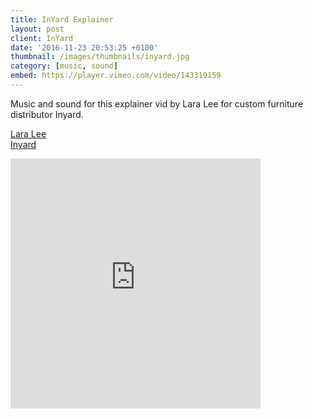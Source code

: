 ```yaml
---
title: InYard Explainer
layout: post
client: InYard
date: '2016-11-23 20:53:25 +0100'
thumbnail: /images/thumbnails/inyard.jpg
category: [music, sound]
embed: https://player.vimeo.com/video/143319159
---
```


Music and sound for this explainer vid by Lara Lee for custom furniture distributor Inyard.


[Lara Lee](http://laralee.kr)  
[Inyard](http://inyard.com/)

<div id="bc"><iframe style="border: 0; width: 400px; height: 400px;" src="https://bandcamp.com/EmbeddedPlayer/track=2278335531/size=large/bgcol=ffffff/linkcol=333333/minimal=true/transparent=true/" seamless><a href="http://skillbard.bandcamp.com/track/fan-dance">Fan Dance by Skillbard</a></iframe></div>
